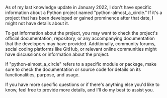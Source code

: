 As of my last knowledge update in January 2022, I don't have specific information about a Python project named "python-almost_a_circle." If it's a project that has been developed or gained prominence after that date, I might not have details about it.

To get information about the project, you may want to check the project's official documentation, repository, or any accompanying documentation that the developers may have provided. Additionally, community forums, social coding platforms like GitHub, or relevant online communities might have discussions or information about the project.

If "python-almost_a_circle" refers to a specific module or package, make sure to check the documentation or source code for details on its functionalities, purpose, and usage.

If you have more specific questions or if there's anything else you'd like to know, feel free to provide more details, and I'll do my best to assist you.
